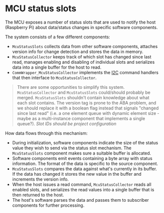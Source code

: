 MCU status slots
================

The MCU exposes a number of status slots that are used to notify the host (Raspberry Pi) about
data/status changes in specific software components.

The system consists of a few different components:

- `McuStatusSlots` collects data from other software components, attaches version info for change
  detection and stores the data in memory.
- `McuStatusCollector` keeps track of which slot has changed since last read, manages enabling and
  disabling of individual slots and serializes data into a single buffer for the host to read.
- `CommWrapper_McuStatusCollector` implements the [I2C](i2c.md) command handlers that then interface
  to `McuStatusCollector`.

> There are some opportunities to simplify this system. `McuStatusCollector` and `McuStatusSlots`
> could/should probably be merged. `McuStatusSlots` shouldn't contain knowledge about what each
> slot contains. The version tag is prone to the ABA problem, and we should replace it with a
> boolean flag instead that signals "changed since last read" (i.e. a one element queue with
> dynamic element size - maybe as a multi-instance component that implements a single queue?).
> *Slot IDs should be project configuration*

How data flows through this mechanism:

- During initialization, software components indicate the size of the status value they wish to
  send via the status slot mechanism. The `McuStatusSlots` component makes sure a suitable buffer
  is allocated.
- Software components emit events containing a byte array with status information. The format of
  the data is specific to the source component.
- `McuStatusSlots` compares the data against what's currently in its buffer. If the data has changed
  it stores the new value in the buffer and increments the version info.
- When the host issues a read command, `McuStatusCollector` reads all enabled slots, and serializes
  the read values into a single buffer that is then returned to the host.
- The host's software parses the data and passes them to subscriber components for further
  processing.
